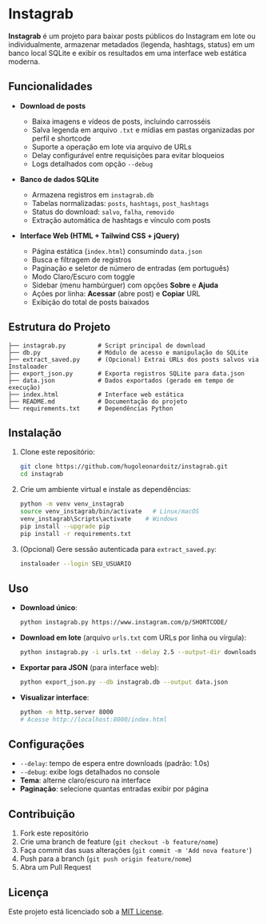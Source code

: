 # Instagrab

**Instagrab** é um projeto para baixar posts públicos do Instagram em lote ou individualmente, armazenar metadados (legenda, hashtags, status) em um banco local SQLite e exibir os resultados em uma interface web estática moderna.

## Funcionalidades

* **Download de posts**

  * Baixa imagens e vídeos de posts, incluindo carrosséis
  * Salva legenda em arquivo `.txt` e mídias em pastas organizadas por perfil e shortcode
  * Suporte a operação em lote via arquivo de URLs
  * Delay configurável entre requisições para evitar bloqueios
  * Logs detalhados com opção `--debug`

* **Banco de dados SQLite**

  * Armazena registros em `instagrab.db`
  * Tabelas normalizadas: `posts`, `hashtags`, `post_hashtags`
  * Status do download: `salvo`, `falha`, `removido`
  * Extração automática de hashtags e vínculo com posts

* **Interface Web (HTML + Tailwind CSS + jQuery)**

  * Página estática (`index.html`) consumindo `data.json`
  * Busca e filtragem de registros
  * Paginação e seletor de número de entradas (em português)
  * Modo Claro/Escuro com toggle
  * Sidebar (menu hambúrguer) com opções **Sobre** e **Ajuda**
  * Ações por linha: **Acessar** (abre post) e **Copiar** URL
  * Exibição do total de posts baixados

## Estrutura do Projeto

```
├── instagrab.py         # Script principal de download
├── db.py                # Módulo de acesso e manipulação do SQLite
├── extract_saved.py     # (Opcional) Extrai URLs dos posts salvos via Instaloader
├── export_json.py       # Exporta registros SQLite para data.json
├── data.json            # Dados exportados (gerado em tempo de execução)
├── index.html           # Interface web estática
├── README.md            # Documentação do projeto
└── requirements.txt     # Dependências Python
```

## Instalação

1. Clone este repositório:

   ```bash
   git clone https://github.com/hugoleonardoitz/instagrab.git
   cd instagrab
   ```

2. Crie um ambiente virtual e instale as dependências:

   ```bash
   python -m venv venv_instagrab
   source venv_instagrab/bin/activate   # Linux/macOS
   venv_instagrab\Scripts\activate    # Windows
   pip install --upgrade pip
   pip install -r requirements.txt
   ```

3. (Opcional) Gere sessão autenticada para `extract_saved.py`:

   ```bash
   instaloader --login SEU_USUARIO
   ```

## Uso

* **Download único**:

  ```bash
  python instagrab.py https://www.instagram.com/p/SHORTCODE/
  ```

* **Download em lote** (arquivo `urls.txt` com URLs por linha ou vírgula):

  ```bash
  python instagrab.py -i urls.txt --delay 2.5 --output-dir downloads
  ```

* **Exportar para JSON** (para interface web):

  ```bash
  python export_json.py --db instagrab.db --output data.json
  ```

* **Visualizar interface**:

  ```bash
  python -m http.server 8000
  # Acesse http://localhost:8000/index.html
  ```

## Configurações

* `--delay`: tempo de espera entre downloads (padrão: 1.0s)
* `--debug`: exibe logs detalhados no console
* **Tema**: alterne claro/escuro na interface
* **Paginação**: selecione quantas entradas exibir por página

## Contribuição

1. Fork este repositório
2. Crie uma branch de feature (`git checkout -b feature/nome`)
3. Faça commit das suas alterações (`git commit -m 'Add nova feature'`)
4. Push para a branch (`git push origin feature/nome`)
5. Abra um Pull Request

## Licença

Este projeto está licenciado sob a [MIT License](LICENSE).
